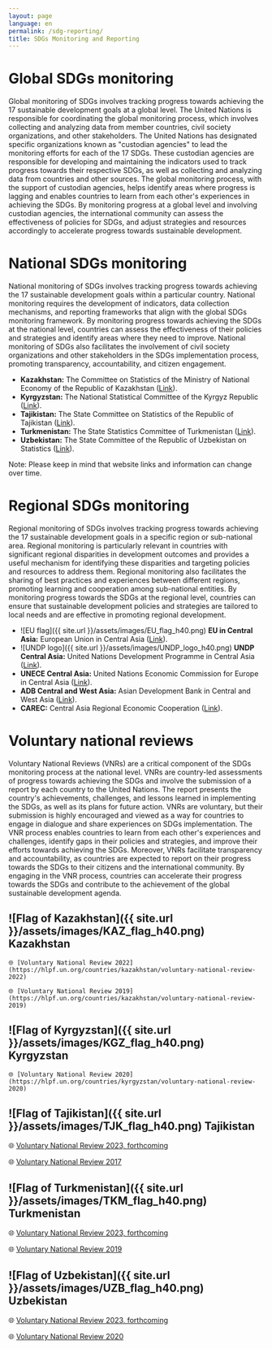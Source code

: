 ```yaml
---
layout: page
language: en
permalink: /sdg-reporting/
title: SDGs Monitoring and Reporting
---
```


# Global SDGs monitoring 
Global monitoring of SDGs involves tracking progress towards achieving the 17 sustainable development goals at a global level. The United Nations is responsible for coordinating the global monitoring process, which involves collecting and analyzing data from member countries, civil society organizations, and other stakeholders. The United Nations has designated specific organizations known as "custodian agencies" to lead the monitoring efforts for each of the 17 SDGs. These custodian agencies are responsible for developing and maintaining the indicators used to track progress towards their respective SDGs, as well as collecting and analyzing data from countries and other sources. The global monitoring process, with the support of custodian agencies, helps identify areas where progress is lagging and enables countries to learn from each other's experiences in achieving the SDGs. By monitoring progress at a global level and involving custodian agencies, the international community can assess the effectiveness of policies for SDGs, and adjust strategies and resources accordingly to accelerate progress towards sustainable development.


# National SDGs monitoring 
National monitoring of SDGs involves tracking progress towards achieving the 17 sustainable development goals within a particular country. National monitoring requires the development of indicators, data collection mechanisms, and reporting frameworks that align with the global SDGs monitoring framework. By monitoring progress towards achieving the SDGs at the national level, countries can assess the effectiveness of their policies and strategies and identify areas where they need to improve. National monitoring of SDGs also facilitates the involvement of civil society organizations and other stakeholders in the SDGs implementation process, promoting transparency, accountability, and citizen engagement.

- **Kazakhstan:** The Committee on Statistics of the Ministry of National Economy of the Republic of Kazakhstan ([Link](https://stat.gov.kz/)).
- **Kyrgyzstan:** The National Statistical Committee of the Kyrgyz Republic ([Link](https://www.stat.kg/)).
- **Tajikistan:** The State Committee on Statistics of the Republic of Tajikistan ([Link](https://stat.tj/)).
- **Turkmenistan:** The State Statistics Committee of Turkmenistan ([Link](http://www.stat.gov.tm/)).
- **Uzbekistan:** The State Committee of the Republic of Uzbekistan on Statistics ([Link](https://stat.uz/en/)).

Note: Please keep in mind that website links and information can change over time.


# Regional SDGs monitoring 
Regional monitoring of SDGs involves tracking progress towards achieving the 17 sustainable development goals in a specific region or sub-national area. Regional monitoring is particularly relevant in countries with significant regional disparities in development outcomes and provides a useful mechanism for identifying these disparities and targeting policies and resources to address them. Regional monitoring also facilitates the sharing of best practices and experiences between different regions, promoting learning and cooperation among sub-national entities. By monitoring progress towards the SDGs at the regional level, countries can ensure that sustainable development policies and strategies are tailored to local needs and are effective in promoting regional development.
- ![EU flag]({{ site.url }}/assets/images/EU_flag_h40.png) **EU in Central Asia:** European Union in Central Asia ([Link](https://eeas.europa.eu/delegations/kazakhstan/area/central-asia_en)).
- ![UNDP logo]({{ site.url }}/assets/images/UNDP_logo_h40.png) **UNDP Central Asia:** United Nations Development Programme in Central Asia ([Link](https://www.undp.org/content/undp/en/home/ourwork/our-projects-and-initiatives/central_asia.html)).
- **UNECE Central Asia:** United Nations Economic Commission for Europe in Central Asia ([Link](https://www.unece.org/ru/regional-cooperation/central-asia.html)).
- **ADB Central and West Asia:** Asian Development Bank in Central and West Asia ([Link](https://www.adb.org/where-we-work/central-and-west-asia)).
- **CAREC:** Central Asia Regional Economic Cooperation ([Link](https://www.carecprogram.org/)).


# Voluntary national reviews 
Voluntary National Reviews (VNRs) are a critical component of the SDGs monitoring process at the national level. VNRs are country-led assessments of progress towards achieving the SDGs and involve the submission of a report by each country to the United Nations. The report presents the country's achievements, challenges, and lessons learned in implementing the SDGs, as well as its plans for future action. VNRs are voluntary, but their submission is highly encouraged and viewed as a way for countries to engage in dialogue and share experiences on SDGs implementation. The VNR process enables countries to learn from each other's experiences and challenges, identify gaps in their policies and strategies, and improve their efforts towards achieving the SDGs. Moreover, VNRs facilitate transparency and accountability, as countries are expected to report on their progress towards the SDGs to their citizens and the international community. By engaging in the VNR process, countries can accelerate their progress towards the SDGs and contribute to the achievement of the global sustainable development agenda.

## ![Flag of Kazakhstan]({{ site.url }}/assets/images/KAZ_flag_h40.png) Kazakhstan 
    🌐 [Voluntary National Review 2022](https://hlpf.un.org/countries/kazakhstan/voluntary-national-review-2022)

    🌐 [Voluntary National Review 2019](https://hlpf.un.org/countries/kazakhstan/voluntary-national-review-2019)


## ![Flag of Kyrgyzstan]({{ site.url }}/assets/images/KGZ_flag_h40.png) Kyrgyzstan

    🌐 [Voluntary National Review 2020](https://hlpf.un.org/countries/kyrgyzstan/voluntary-national-review-2020)


## ![Flag of Tajikistan]({{ site.url }}/assets/images/TJK_flag_h40.png) Tajikistan

🌐 [Voluntary National Review 2023, forthcoming](https://hlpf.un.org/countries/tajikistan/voluntary-national-reviews-2023)

🌐 [Voluntary National Review 2017](https://hlpf.un.org/countries/tajikistan/voluntary-national-review-2017)


## ![Flag of Turkmenistan]({{ site.url }}/assets/images/TKM_flag_h40.png) Turkmenistan

🌐 [Voluntary National Review 2023, forthcoming](https://hlpf.un.org/countries/turkmenistan/voluntary-national-reviews-2023)

🌐 [Voluntary National Review 2019](https://hlpf.un.org/countries/turkmenistan/voluntary-national-review-2019)


## ![Flag of Uzbekistan]({{ site.url }}/assets/images/UZB_flag_h40.png) Uzbekistan

🌐 [Voluntary National Review 2023, forthcoming](https://hlpf.un.org/countries/uzbekistan/voluntary-national-reviews-2023)

🌐 [Voluntary National Review 2020](https://hlpf.un.org/countries/uzbekistan/voluntary-national-review-2020)


